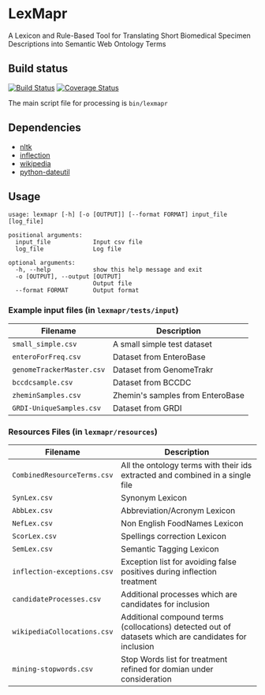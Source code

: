 # LexMapr
A Lexicon and Rule-Based Tool for Translating Short Biomedical Specimen Descriptions into Semantic Web Ontology Terms

## Build status

[![Build Status](https://travis-ci.org/lexmapr/LexMapr.svg?branch=master)](https://travis-ci.org/lexmapr/LexMapr)
[![Coverage Status](https://coveralls.io/repos/github/lexmapr/LexMapr/badge.svg?branch=master)](https://coveralls.io/github/lexmapr/LexMapr?branch=master)

The main script file for processing is `bin/lexmapr`

## Dependencies

- [nltk](https://pypi.org/project/nltk/)
- [inflection](https://pypi.org/project/inflection/)
- [wikipedia](https://pypi.org/project/wikipedia/)
- [python-dateutil](https://pypi.org/project/python-dateutil/)

## Usage

```
usage: lexmapr [-h] [-o [OUTPUT]] [--format FORMAT] input_file [log_file]

positional arguments:
  input_file            Input csv file
  log_file              Log file

optional arguments:
  -h, --help            show this help message and exit
  -o [OUTPUT], --output [OUTPUT]
                        Output file
  --format FORMAT       Output format
```

### Example input files (in `lexmapr/tests/input`)

| Filename                   | Description                      |
|----------------------------|----------------------------------|
| `small_simple.csv`          | A small simple test dataset      |
| `enteroForFreq.csv`        | Dataset from EnteroBase          |
| `genomeTrackerMaster.csv`  | Dataset from GenomeTrakr         |
| `bccdcsample.csv`          | Dataset from BCCDC               |
| `zheminSamples.csv`        | Zhemin's samples from EnteroBase |
| `GRDI-UniqueSamples.csv`   | Dataset from GRDI                |

### Resources Files (in `lexmapr/resources`)

| Filename                      | Description                                                                                          |
|-------------------------------|------------------------------------------------------------------------------------------------------|
| `CombinedResourceTerms.csv`   | All the ontology terms with their ids extracted and combined in a single file                        |
| `SynLex.csv`                  | Synonym Lexicon                                                                                      |
| `AbbLex.csv`                  | Abbreviation/Acronym Lexicon                                                                         |
| `NefLex.csv`                  | Non English FoodNames Lexicon                                                                        |
| `ScorLex.csv`                 | Spellings correction Lexicon                                                                         |
| `SemLex.csv`                  | Semantic Tagging Lexicon                                                                             |
| `inflection-exceptions.csv`   | Exception list for avoiding false positives during inflection treatment                              |
| `candidateProcesses.csv`      | Additional processes which are candidates for inclusion                                              |
| `wikipediaCollocations.csv`   | Additional compound terms (collocations) detected out of datasets which are candidates for inclusion |
| `mining-stopwords.csv`        | Stop Words list for treatment refined for domian under consideration                                 |
